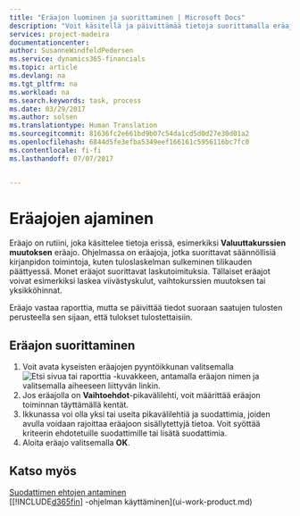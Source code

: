 ```yaml
---
title: "Eräajon luominen ja suorittaminen | Microsoft Docs"
description: "Voit käsitellä ja päivittämää tietoja suorittamalla eräajon esimerkiksi kausiluontoisissa kirjanpitotehtävissä tai laskutoimituksissa."
services: project-madeira
documentationcenter: 
author: SusanneWindfeldPedersen
ms.service: dynamics365-financials
ms.topic: article
ms.devlang: na
ms.tgt_pltfrm: na
ms.workload: na
ms.search.keywords: task, process
ms.date: 03/29/2017
ms.author: solsen
ms.translationtype: Human Translation
ms.sourcegitcommit: 81636fc2e661bd9b07c54da1cd5d0d27e30d01a2
ms.openlocfilehash: 6844d5fe3efba5349eef166161c5956116bc7fc0
ms.contentlocale: fi-fi
ms.lasthandoff: 07/07/2017


---
```

# <a name="how-to-run-batch-jobs"></a>Eräajojen ajaminen
Eräajo on rutiini, joka käsittelee tietoja erissä, esimerkiksi **Valuuttakurssien muutoksen** eräajo. Ohjelmassa on eräajoja, jotka suorittavat säännöllisiä kirjanpidon toimintoja, kuten tuloslaskelman sulkeminen tilikauden päättyessä. Monet eräajot suorittavat laskutoimituksia. Tällaiset eräajot voivat esimerkiksi laskea viivästyskulut, vaihtokurssien muutoksen tai yksikköhinnat.

Eräajo vastaa raporttia, mutta se päivittää tiedot suoraan saatujen tulosten perusteella sen sijaan, että tulokset tulostettaisiin.

## <a name="to-run-a-batch-job"></a>Eräajon suorittaminen
1. Voit avata kyseisten eräajojen pyyntöikkunan valitsemalla ![Etsi sivua tai raporttia](media/ui-search/search_small.png "Etsi sivua tai raporttia -kuvake") -kuvakkeen, antamalla eräajon nimen ja valitsemalla aiheeseen liittyvän linkin.
2. Jos eräajolla on **Vaihtoehdot**-pikavälilehti, voit määrittää eräajon toiminnan täyttämällä kentät.
3. Ikkunassa voi olla yksi tai useita pikavälilehtiä ja suodattimia, joiden avulla voidaan rajoittaa eräajoon sisällytettyjä tietoa. Voit syöttää kriteerin ehdotetuille suodattimille tai lisätä suodattimia.
4. Aloita eräajo valitsemalla **OK**.

## <a name="see-also"></a>Katso myös
[Suodattimen ehtojen antaminen](ui-enter-criteria-filters.md)  
[[!INCLUDE[d365fin](includes/d365fin_md.md)] -ohjelman käyttäminen](ui-work-product.md)

